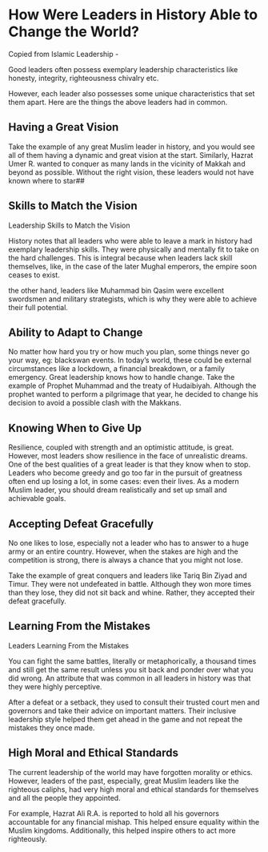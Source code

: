 # How Were Leaders in History Able to Change the World?

Copied from Islamic Leadership - 

Good leaders often possess exemplary leadership characteristics like honesty, integrity, righteousness chivalry etc.

   However, each leader also possesses some unique characteristics that set them apart. Here are the things the above leaders had in common. 

## Having a Great Vision

Take the example of any great Muslim leader in history, and you would see all of them having a dynamic and great vision at the start.
Similarly, Hazrat Umer R. wanted to conquer as many lands in the vicinity of Makkah and beyond as possible. Without the right vision, these leaders would not have known where to star## 

## Skills to Match the Vision

Leadership Skills to Match the Vision

History notes that all leaders who were able to leave a mark in history had exemplary leadership skills. They were physically and mentally fit to take on the hard challenges. This is integral because when leaders lack skill themselves, like, in the case of the later Mughal emperors, the empire soon ceases to exist. 

the other hand, leaders like Muhammad bin Qasim were excellent swordsmen and military strategists, which is why they were able to achieve their full potential.

## Ability to Adapt to Change

No matter how hard you try or how much you plan, some things never go your way, eg: blackswan events. In today’s world, these could be external circumstances like a lockdown, a financial breakdown, or a family emergency. Great leadership knows how to handle change. 
Take the example of Prophet Muhammad and the treaty of Hudaibiyah. Although the prophet wanted to perform a pilgrimage that year, he decided to change his decision to avoid a possible clash with the Makkans.

## Knowing When to Give Up

Resilience, coupled with strength and an optimistic attitude, is great. However, most leaders show resilience in the face of unrealistic dreams. One of the best qualities of a great leader is that they know when to stop.
Leaders who become greedy and go too far in the pursuit of greatness often end up losing a lot, in some cases: even their lives. As a modern Muslim leader, you should dream realistically and set up small and achievable goals.

## Accepting Defeat Gracefully

No one likes to lose, especially not a leader who has to answer to a huge army or an entire country. However, when the stakes are high and the competition is strong, there is always a chance that you might not lose. 

Take the example of great conquers and leaders like Tariq Bin Ziyad and Timur. They were not undefeated in battle. Although they won more times than they lose, they did not sit back and whine. Rather, they accepted their defeat gracefully.

## Learning From the Mistakes

Leaders Learning From the Mistakes

You can fight the same battles, literally or metaphorically, a thousand times and still get the same result unless you sit back and ponder over what you did wrong. An attribute that was common in all leaders in history was that they were highly perceptive. 

After a defeat or a setback, they used to consult their trusted court men and governors and take their advice on important matters. Their inclusive leadership style helped them get ahead in the game and not repeat the mistakes they once made. 

## High Moral and Ethical Standards

The current leadership of the world may have forgotten morality or ethics. However, leaders of the past, especially, great Muslim leaders like the righteous caliphs, had very high moral and ethical standards for themselves and all the people they appointed. 

For example, Hazrat Ali R.A. is reported to hold all his governors accountable for any financial mishap. This helped ensure equality within the Muslim kingdoms. Additionally, this helped inspire others to act more righteously.
